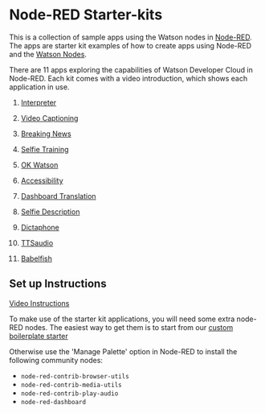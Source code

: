 # Node-RED Starter-kits
This is a collection of sample apps using the Watson nodes in [Node-RED](nodered.org). The apps are starter kit examples of
how to create apps using Node-RED and the [Watson Nodes](https://github.com/watson-developer-cloud/node-red-labs).

There are 11 apps exploring the capabilities of Watson Developer Cloud in Node-RED.
Each kit comes with a video introduction, which shows each application in use.

1. [Interpreter](interpreter/README.md)

2. [Video Captioning](video_captioning/README.md)

3. [Breaking News](breaking_news/README.md)

4. [Selfie Training](selfie_training/README.md)

5. [OK Watson](ok_watson/README.md)

6. [Accessibility](accessibility/README.md)

7. [Dashboard Translation](dashboard_translation/README.md)

8. [Selfie Description](selfie_description/README.md)

9. [Dictaphone](dictaphone/README.md)

10. [TTSaudio](text_to_speech_audio/README.md)

11. [Babelfish](babelfish/README.md)


## Set up Instructions
[Video Instructions](https://www.youtube.com/watch?v=Gi-XnsdByJA)


To make use of the starter kit applications, you will need some extra node-RED nodes. The easiest way
to get them is to start from our [custom boilerplate starter](https://github.com/watson-developer-cloud/node-red-bluemix-starter)

Otherwise use the 'Manage Palette' option in Node-RED to install the following community nodes:
- `node-red-contrib-browser-utils`
- `node-red-contrib-media-utils`
- `node-red-contrib-play-audio`
- `node-red-dashboard`
